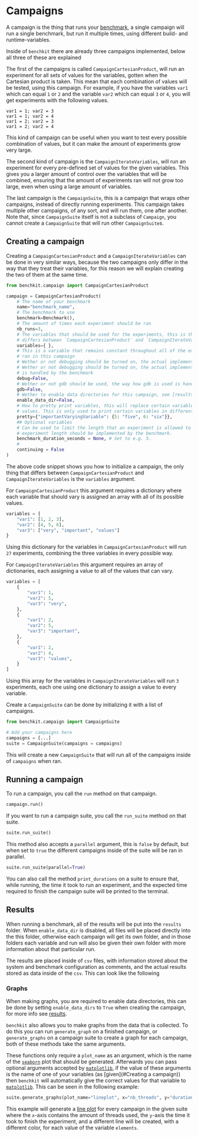 # Campaigns

A campaign is the thing that runs your [benchmark](benchmark.md), a single campaign will run a single benchmark, but run it multiple times, using different build- and runtime-variables.

Inside of `benchkit` there are already three campaigns implemented, below all three of these are explained

The first of the campaigns is called `CampaignCartesianProduct`, will run an experiment for all sets of values for the variables, gotten when the Cartesian product is taken.
This mean that each combination of values will be tested, using this campaign.
For example, if you have the variables `var1` which can equal `1` or `2` and the variable `var2` which can equal `3` or `4`, you will get experiments with the following values.
```
var1 = 1; var2 = 3
var1 = 1; var2 = 4
var1 = 2; var2 = 3
var1 = 2; var2 = 4
```
This kind of campaign can be useful when you want to test every possible combination of values, but it can make the amount of experiments grow very large.

The second kind of campaign is the `CampaignIterateVariables`, will run an experiment for every pre-defined set of values for the given variables.
This gives you a larger amount of control over the variables that will be combined, ensuring that the amount of experiments ran will not grow too large, even when using a large amount of variables.

The last campaign is the `CampaignSuite`, this is a campaign that wraps other campaigns, instead of directly running experiments.
This campaign takes multiple other campaigns, of any sort, and will run them, one after another.
Note that, since `CampaignSuite` itself is not a subclass of `Campaign`, you cannot create a `CampaignSuite` that will run other `CampaignSuite`s.

## Creating a campaign

Creating a `CampaignCartesianProduct` and a `CampaignIterateVariables` can be done in very similar ways, because the two campaigns only differ in the way that they treat their variables, for this reason we will explain creating the two of them at the same time.

```python
from benchkit.campaign import CampaignCartesianProduct

campaign = CampaignCartesianProduct(
    # The name of your benchmark
    name="benchmark_name",
    # The benchmark to use
    benchmark=Benchmark(),
    # The amount of times each experiment should be ran
    nb_runs=3,
    # The variables that should be used for the experiments, this is the only thing that
    # differs between `CampaignCartesianProduct` and `CampaignIterateVariables` 
    variables={ },
    # This is a variable that remains constant throughout all of the experiments that are
    # ran in this campaign
    # Wether or not debugging should be turned on, the actual implementation of the debugging is handled by the benchmark
    # Wether or not debugging should be turned on, the actual implementation of the debugging
    # is handled by the benchmark
    debug=False,
    # Wether or not gdb should be used, the way how gdb is used is handled by the benchmark
    gdb=False,
    # Wether to enable data directories for this campaign, see [results](#results) for more info
    enable_data_dir=False,
    # How to pretty print variables, this will replace certain variable values with more meaningful,
    # values. This is only used to print certain variables in different ways.
    pretty={"importantVaryingVariable": {5: "five", 6: "six"}},
    ## Optional variables
    # Can be used to limit the length that an experiment is allowed to run, actually limiting the
    # experiment length should be implemented by the benchmark.
    benchmark_duration_seconds = None, # Set to e.g. 5.
    # 
    continuing = False
)
```

The above code snippet shows you how to initialize a campaign, the only thing that differs between `CampaignCartesianProduct` and `CampaignIterateVariables` is the `variables` argument.

For `CampaignCartesianProduct` this argument requires a dictionary where each variable that should vary is assigned an array with all of its possible values.
```python
variables = {
    "var1": [1, 2, 3],
    "var2": [4, 5, 6],
    "var3": ["very", "important", "values"]
}
```
Using this dictionary for the variables in `CampaignCartesianProduct` will run `27` experiments, combining the three variables in every possible way.

For `CampaignIterateVariables` this argument requires an array of dictionaries, each assigning a value to all of the values that can vary.
```python
variables = [
    {
        "var1": 1,
        "var2": 5,
        "var3": "very",
    },
    {
        "var1": 2,
        "var2": 5,
        "var3": "important",
    },
    {
        "var1": 2,
        "var2": 4,
        "var3": "values",
    }
]
```
Using this array for the variables in `CampaignIterateVariables` will run `3` experiments, each one using one dictionary to assign a value to every variable.

Create a `CampaignSuite` can be done by initializing it with a list of campaigns.
```python
from benchkit.campaign import CampaignSuite

# Add your campaigns here
campaigns = [...]
suite = CampaignSuite(campaigns = campaigns)
```
This will create a new `CampaignSuite` that will run all of the campaigns inside of `campaigns` when ran.

## Running a campaign

To run a campaign, you call the `run` method on that campaign.
```python
campaign.run()
```

If you want to run a campaign suite, you call the `run_suite` method on that suite.
```python
suite.run_suite()
```
This method also accepts a `parallel` argument, this is `false` by default, but when set to `true` the different campaigns inside of the suite will be ran in parallel.
```python
suite.run_suite(parallel=True)
```

You can also call the method `print_durations` on a suite to ensure that, while running, the time it took to run an experiment, and the expected time required to finish the campaign suite will be printed to the terminal.

## Results

When running a benchmark, all of the results will be put into the `results` folder.
When `enable_data_dir` is disabled, all files will be placed directly into the this folder, otherwise each campaign will get its own folder, and in those folders each variable and run will also be given their own folder with more information about that particular run.

The results are placed inside of `csv` files, with information stored about the system and benchmark configuration as comments, and the actual results stored as data inside of the `csv`.
This can look like the following

### Graphs

When making graphs, you are required to enable data directories, this can be done by setting `enable_data_dirs` to `True` when creating the campaign, for more info see [results](#Results).

`benchkit` also allows you to make graphs from the data that is collected.
To do this you can run `generate_graph` on a finished campaign, or `generate_graphs` on a campaign suite to create a graph for each campaign, both of these methods take the same arguments.

These functions only require a `plot_name` as an argument, which is the name of the [`seaborn`](https://seaborn.pydata.org/) plot that should be generated.
Afterwards you can pass optional arguments accepted by [`matplotlib`](https://matplotlib.org/), if the value of these arguments is the name of one of your variables (as [given](#Creating a campaign)) then `benchkit` will automatically give the correct values for that variable to [`matplotlib`](https://matplotlib.org/).
This can be seen in the following example:
```python
suite.generate_graphs(plot_name="lineplot", x="nb_threads", y="duration", hue="elements");
```
This example will generate a [line plot](https://seaborn.pydata.org/generated/seaborn.lineplot.html) for every campaign in the given suite where the `x`-axis contains the amount of threads used, the `y`-axis the time it took to finish the experiment, and a different line will be created, with a different color, for each value of the variable `elements`.

